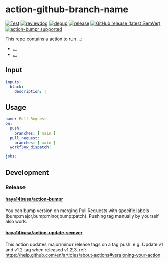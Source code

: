 # action-github-branch-name
[![Test](https://github.com/makramjandar/action-github-branch-name/workflows/Test/badge.svg)](https://github.com/makramjandar/action-github-branch-name/actions?query=workflow%3ATest)
[![reviewdog](https://github.com/makramjandar/action-github-branch-name/workflows/reviewdog/badge.svg)](https://github.com/makramjandar/action-github-branch-name/actions?query=workflow%3Areviewdog)
[![depup](https://github.com/makramjandar/action-github-branch-name/workflows/depup/badge.svg)](https://github.com/makramjandar/action-github-branch-name/actions?query=workflow%3Adepup)
[![release](https://github.com/makramjandar/action-github-branch-name/workflows/release/badge.svg)](https://github.com/makramjandar/action-github-branch-name/actions?query=workflow%3Arelease)
[![GitHub release (latest SemVer)](https://img.shields.io/github/v/release/makramjandar/action-github-branch-name?logo=github&sort=semver)](https://github.com/makramjandar/action-github-branch-name/releases)
[![action-bumpr supported](https://img.shields.io/badge/bumpr-supported-ff69b4?logo=github&link=https://github.com/haya14busa/action-bumpr)](https://github.com/haya14busa/action-bumpr)

This repo contains a action to run ...:
- [...](...)
- [...](...)

## Input

```yaml
inputs:
  black:
    description: |
```

## Usage

```yaml
name: Pull Request
on:
  push:
    branches: [ main ]
  pull_request:
    branches: [ main ]
  workflow_dispatch:

jobs:
```

## Development

### Release

#### [haya14busa/action-bumpr](https://github.com/haya14busa/action-bumpr)
You can bump version on merging Pull Requests with specific labels (bump:major,bump:minor,bump:patch).
Pushing tag manually by yourself also work.

#### [haya14busa/action-update-semver](https://github.com/haya14busa/action-update-semver)

This action updates major/minor release tags on a tag push. e.g. Update v1 and v1.2 tag when released v1.2.3.
ref: https://help.github.com/en/articles/about-actions#versioning-your-action
